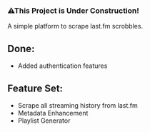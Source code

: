### ⚠This Project is Under Construction!
A simple platform to scrape last.fm scrobbles.

## Done:
- Added authentication features

## Feature Set:
- Scrape all streaming history from last.fm
- Metadata Enhancement
- Playlist Generator
